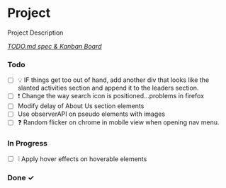 # Project

Project Description

<em>[TODO.md spec & Kanban Board](https://bit.ly/3fCwKfM)</em>

### Todo

- [ ] 💡 IF things get too out of hand, add another div that looks like the slanted activities section and append it to the leaders section.  
- [ ] ❗ Change the way search icon is positioned...problems in firefox  
- [ ] Modify delay of About Us section elements  
- [ ] Use observerAPI on pseudo elements with images  
- [ ] ❓ Random flicker on chrome in mobile view when opening nav menu.  

### In Progress

- [ ] ❕ Apply hover effects on hoverable elements  

### Done ✓


